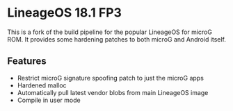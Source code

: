 # LineageOS 18.1 FP3

This is a fork of the build pipeline for the popular LineageOS for microG ROM. It provides some hardening patches to both microG and Android itself.

## Features
- Restrict microG signature spoofing patch to just the microG apps
- Hardened malloc
- Automatically pull latest vendor blobs from main LineageOS image
- Compile in user mode
